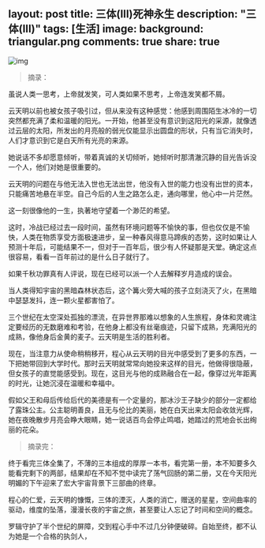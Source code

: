 layout: post
title: 三体(III)死神永生
description: "三体(III)"
tags: [生活]
image:
background: triangular.png
comments: true
share: true
---

>

![img]()

>摘录：

虽说人类一思考，上帝就发笑，可人类如果不思考，上帝连发笑都不屑。

云天明以前也被女孩子吸引过，但从来没有这种感觉：他感到周围陌生冰冷的一切突然都充满了柔和温暖的阳光。一开始，他甚至没有意识到这阳光的采源，就像透过云层的太阳，所发出的月亮般的弱光仅能显示出圆盘的形状，只有当它消失时，人们才意识到它是白天所有光亮的来源。

她说话不多却愿意倾听，带着真诚的关切倾听，她倾听时那清澈沉静的目光告诉没一个人，他们对她是很重要的。

云天明的问题在与他无法入世也无法出世，他没有入世的能力也没有出世的资本，只能痛苦地悬在半空。自己今后的人生之路怎么走，通向哪里，他心中一片茫然。

这一刻很像他的一生，执著地守望着一个渺茫的希望。

这时，冷战已经过去一段时间，虽然有环境问题等不愉快的事，但也仅仅是不愉快，人类在物质享受方面极速进步，呈一种春风得意马蹄疾的态势，这时如果让人预测十年后，可能结果不一，但对于一百年后，很少有人怀疑那是天堂。确定这点很容易，看看一百年前过的是什么日子就行了。

如果千秋功罪真有人评说，现在已经可以派一个人去解释岁月造成的误会。

当人类得知宇宙的黑暗森林状态后，这个篝火旁大喊的孩子立刻浇灭了火，在黑暗中瑟瑟发抖，连一颗火星都害怕了。

三个世纪在太空深处孤独的漂流，在异世界那难以想象的人生旅程，身体和灵魂注定要经历的无数磨难和考验，在他身上都没有丝毫痕迹，只留下成熟，充满阳光的成熟，像他身后金黄的麦子。云天明是生活的胜利者。

现在，当注意力从使命稍稍移开，程心从云天明的目光中感受到了更多的东西，一下把她带回到大学时代。那时云天明就常常向她投来这样的目光，他做得很隐蔽，但女孩子的直觉能感受到。现在，这目光与他的成熟融合在一起，像穿过光年距离的时光，让她沉浸在温暖和幸福中。

假如父王和母后传给后代的美德是有一个定量的，那冰沙王子缺少的部分一定都给了露珠公主。公主聪明善良，且无与伦比的美丽，她在白天出来太阳会收敛光辉，她在夜晚散步月亮会睁大眼睛，她一说话百鸟会停止鸣唱，她踏过的荒地会长出绚丽的花朵。

>摘录完：

终于看完三体全集了，不薄的三本组成的厚厚一本书，看完第一册，本不知要多久能看完剩下的两部，结果却在不知不觉中读完了荡气回肠的第二册，又在今天阳光明媚的下午迎来了宏大宇宙背景下三部曲的终章。

程心的仁爱，云天明的慷慨，三体的湮灭，人类的消亡，赠送的星星，空间曲率的驱动，维度的坠落，漫漫长夜的宇宙之旅，甚至要让人忘记了时间和空间的概念。

罗辑守护了半个世纪的屏障，交到程心手中不过几分钟便破碎。自始至终，都不认为她是一个合格的执剑人，